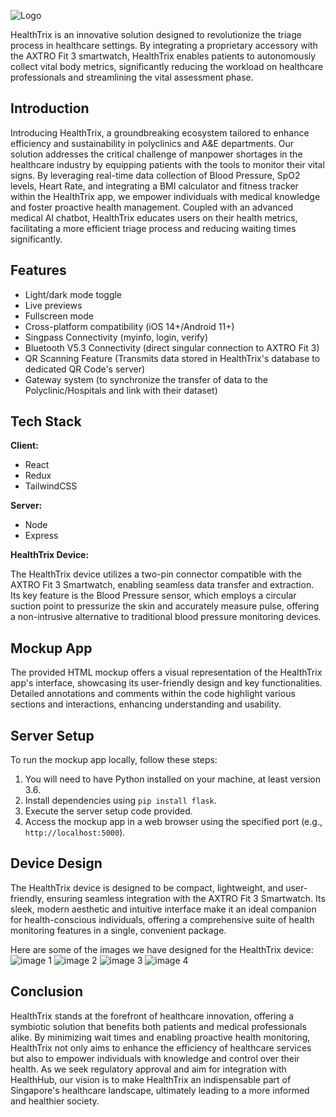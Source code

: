 

![Logo](https://raw.githubusercontent.com/babymonie/healthtrix/main/HealthTrixHorizontalLogo.png)

HealthTrix is an innovative solution designed to revolutionize the triage process in healthcare settings. By integrating a proprietary accessory with the AXTRO Fit 3 smartwatch, HealthTrix enables patients to autonomously collect vital body metrics, significantly reducing the workload on healthcare professionals and streamlining the vital assessment phase.

## Introduction

Introducing HealthTrix, a groundbreaking ecosystem tailored to enhance efficiency and sustainability in polyclinics and A&E departments. Our solution addresses the critical challenge of manpower shortages in the healthcare industry by equipping patients with the tools to monitor their vital signs. By leveraging real-time data collection of Blood Pressure, SpO2 levels, Heart Rate, and integrating a BMI calculator and fitness tracker within the HealthTrix app, we empower individuals with medical knowledge and foster proactive health management. Coupled with an advanced medical AI chatbot, HealthTrix educates users on their health metrics, facilitating a more efficient triage process and reducing waiting times significantly.

## Features

- Light/dark mode toggle
- Live previews
- Fullscreen mode
- Cross-platform compatibility (iOS 14+/Android 11+)
- Singpass Connectivity (myinfo, login, verify)
- Bluetooth V5.3 Connectivity (direct singular connection to AXTRO Fit 3)
- QR Scanning Feature (Transmits data stored in HealthTrix's database to dedicated QR Code's server)
- Gateway system (to synchronize the transfer of data to the Polyclinic/Hospitals and link with their dataset)

## Tech Stack

**Client:** 
- React
- Redux
- TailwindCSS

**Server:** 
- Node
- Express

**HealthTrix Device:**

The HealthTrix device utilizes a two-pin connector compatible with the AXTRO Fit 3 Smartwatch, enabling seamless data transfer and extraction. Its key feature is the Blood Pressure sensor, which employs a circular suction point to pressurize the skin and accurately measure pulse, offering a non-intrusive alternative to traditional blood pressure monitoring devices.

## Mockup App

The provided HTML mockup offers a visual representation of the HealthTrix app's interface, showcasing its user-friendly design and key functionalities. Detailed annotations and comments within the code highlight various sections and interactions, enhancing understanding and usability.

## Server Setup

To run the mockup app locally, follow these steps:
1. You will need to have Python installed on your machine, at least version 3.6.
1. Install dependencies using `pip install flask`.
2. Execute the server setup code provided.
3. Access the mockup app in a web browser using the specified port (e.g., `http://localhost:5000`).

## Device Design

The HealthTrix device is designed to be compact, lightweight, and user-friendly, ensuring seamless integration with the AXTRO Fit 3 Smartwatch. Its sleek, modern aesthetic and intuitive interface make it an ideal companion for health-conscious individuals, offering a comprehensive suite of health monitoring features in a single, convenient package.

Here are some of the images we have designed for the HealthTrix device:
![image 1](https://github.com/babymonie/healthtrix/raw/main/9c8d9c38-532b-4e2d-a449-82e8db967cbd.jfif)
![image 2](https://github.com/babymonie/healthtrix/raw/main/8a5e87cb-02dd-4f88-abaa-ae7f4dcfbcfd.jfif)
![image 3](https://github.com/babymonie/healthtrix/raw/main/7faeae46-8b42-418a-b134-153aac62df92.jfif)
![image 4](https://github.com/babymonie/healthtrix/raw/main/09e5c963-800b-48c8-b389-7048b9159e91.jfif)
## Conclusion

HealthTrix stands at the forefront of healthcare innovation, offering a symbiotic solution that benefits both patients and medical professionals alike. By minimizing wait times and enabling proactive health monitoring, HealthTrix not only aims to enhance the efficiency of healthcare services but also to empower individuals with knowledge and control over their health. As we seek regulatory approval and aim for integration with HealthHub, our vision is to make HealthTrix an indispensable part of Singapore's healthcare landscape, ultimately leading to a more informed and healthier society.

